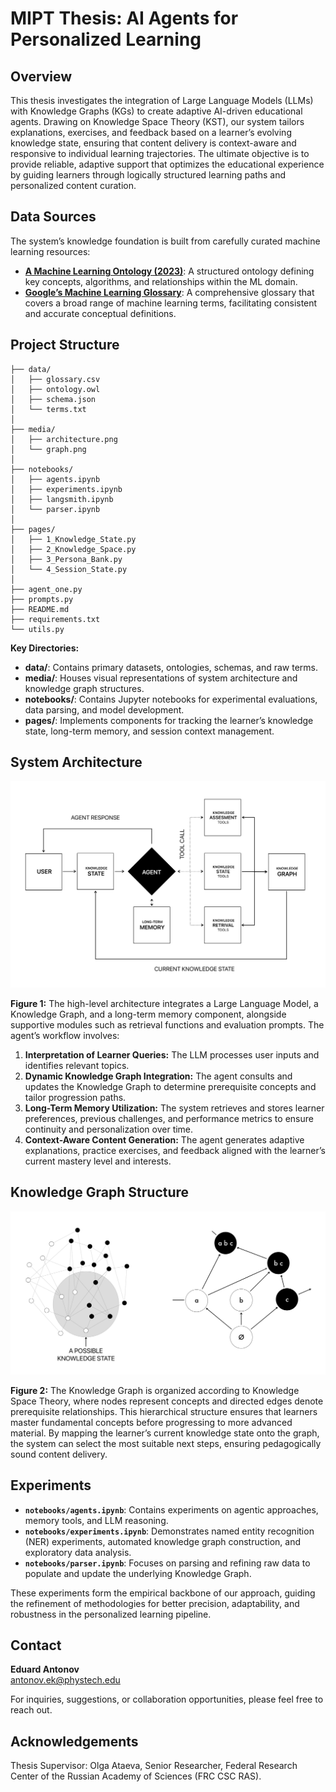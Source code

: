 # MIPT Thesis: AI Agents for Personalized Learning

## Overview

This thesis investigates the integration of Large Language Models (LLMs) with Knowledge Graphs (KGs) to create adaptive AI-driven educational agents. Drawing on Knowledge Space Theory (KST), our system tailors explanations, exercises, and feedback based on a learner’s evolving knowledge state, ensuring that content delivery is context-aware and responsive to individual learning trajectories. The ultimate objective is to provide reliable, adaptive support that optimizes the educational experience by guiding learners through logically structured learning paths and personalized content curation.

## Data Sources

The system’s knowledge foundation is built from carefully curated machine learning resources:

- [**A Machine Learning Ontology (2023)**](https://osf.io/chu5q/): A structured ontology defining key concepts, algorithms, and relationships within the ML domain.
- [**Google’s Machine Learning Glossary**](https://developers.google.com/machine-learning/glossary): A comprehensive glossary that covers a broad range of machine learning terms, facilitating consistent and accurate conceptual definitions.

## Project Structure

```
├── data/
│   ├── glossary.csv
│   ├── ontology.owl
│   ├── schema.json
│   └── terms.txt
│
├── media/
│   ├── architecture.png
│   └── graph.png
│
├── notebooks/
│   ├── agents.ipynb
│   ├── experiments.ipynb
│   ├── langsmith.ipynb
│   └── parser.ipynb
│
├── pages/
│   ├── 1_Knowledge_State.py
│   ├── 2_Knowledge_Space.py
│   ├── 3_Persona_Bank.py
│   └── 4_Session_State.py
│
├── agent_one.py
├── prompts.py
├── README.md
├── requirements.txt
└── utils.py
```

**Key Directories:**

- **data/**: Contains primary datasets, ontologies, schemas, and raw terms.
- **media/**: Houses visual representations of system architecture and knowledge graph structures.
- **notebooks/**: Contains Jupyter notebooks for experimental evaluations, data parsing, and model development.
- **pages/**: Implements components for tracking the learner’s knowledge state, long-term memory, and session context management.

## System Architecture

![Agent Architecture](media/architecture.png)

**Figure 1:** The high-level architecture integrates a Large Language Model, a Knowledge Graph, and a long-term memory component, alongside supportive modules such as retrieval functions and evaluation prompts. The agent’s workflow involves:

1. **Interpretation of Learner Queries:** The LLM processes user inputs and identifies relevant topics.
2. **Dynamic Knowledge Graph Integration:** The agent consults and updates the Knowledge Graph to determine prerequisite concepts and tailor progression paths.
3. **Long-Term Memory Utilization:** The system retrieves and stores learner preferences, previous challenges, and performance metrics to ensure continuity and personalization over time.
4. **Context-Aware Content Generation:** The agent generates adaptive explanations, practice exercises, and feedback aligned with the learner’s current mastery level and interests.

## Knowledge Graph Structure

![Knowledge Graph Structure](media/graph.png)

**Figure 2:** The Knowledge Graph is organized according to Knowledge Space Theory, where nodes represent concepts and directed edges denote prerequisite relationships. This hierarchical structure ensures that learners master fundamental concepts before progressing to more advanced material. By mapping the learner’s current knowledge state onto the graph, the system can select the most suitable next steps, ensuring pedagogically sound content delivery.

## Experiments

- **`notebooks/agents.ipynb`**: Contains experiments on agentic approaches, memory tools, and LLM reasoning.
- **`notebooks/experiments.ipynb`**: Demonstrates named entity recognition (NER) experiments, automated knowledge graph construction, and exploratory data analysis.
- **`notebooks/parser.ipynb`**: Focuses on parsing and refining raw data to populate and update the underlying Knowledge Graph.

These experiments form the empirical backbone of our approach, guiding the refinement of methodologies for better precision, adaptability, and robustness in the personalized learning pipeline.

## Contact

**Eduard Antonov**  
[antonov.ek@phystech.edu](mailto:antonov.ek@phystech.edu)

For inquiries, suggestions, or collaboration opportunities, please feel free to reach out.

## Acknowledgements

Thesis Supervisor: Olga Ataeva, Senior Researcher, Federal Research Center of the Russian Academy of Sciences (FRC CSC RAS).
